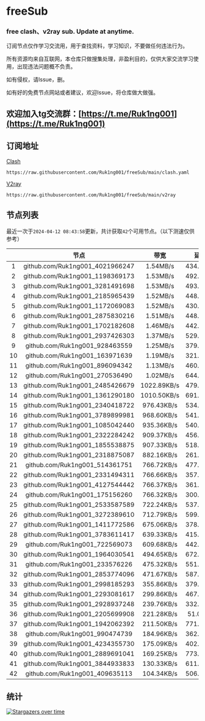# freeSub
### free clash、v2ray sub. Update at anytime.

订阅节点仅作学习交流用，用于查找资料，学习知识，不要做任何违法行为。

所有资源均来自互联网，本仓库只做搜集处理，非盈利目的，仅供大家交流学习使用，出现违法问题概不负责。

如有侵权，请Issue，删。

如有好的免费节点网站或者建议，欢迎Issue，将仓库做大做强。

## 欢迎加入tg交流群：[https://t.me/Ruk1ng001](https://t.me/Ruk1ng001)

## 订阅地址
[Clash](https://raw.githubusercontent.com/Ruk1ng001/freeSub/main/clash.yaml)
```
https://raw.githubusercontent.com/Ruk1ng001/freeSub/main/clash.yaml
```
[V2ray](https://raw.githubusercontent.com/Ruk1ng001/freeSub/main/v2ray)
```
https://raw.githubusercontent.com/Ruk1ng001/freeSub/main/v2ray
```

## 节点列表

最近一次于`2024-04-12 08:43:58`更新，共计获取`42`个可用节点。（以下测速仅供参考）

|  | 节点 | 带宽 | 延迟 |
|:-:|:--:|:--:|:--:|
 | 1 | github.com/Ruk1ng001_4021966247 | 1.54MB/s | 434.00ms |
 | 2 | github.com/Ruk1ng001_1198369173 | 1.53MB/s | 492.00ms |
 | 3 | github.com/Ruk1ng001_3281491698 | 1.53MB/s | 493.00ms |
 | 4 | github.com/Ruk1ng001_2185965439 | 1.52MB/s | 448.00ms |
 | 5 | github.com/Ruk1ng001_1172069083 | 1.52MB/s | 430.00ms |
 | 6 | github.com/Ruk1ng001_2875830216 | 1.51MB/s | 448.00ms |
 | 7 | github.com/Ruk1ng001_1702182608 | 1.46MB/s | 442.00ms |
 | 8 | github.com/Ruk1ng001_2937426303 | 1.37MB/s | 529.00ms |
 | 9 | github.com/Ruk1ng001_928463559 | 1.25MB/s | 379.00ms |
 | 10 | github.com/Ruk1ng001_163971639 | 1.19MB/s | 321.00ms |
 | 11 | github.com/Ruk1ng001_896094342 | 1.13MB/s | 460.00ms |
 | 12 | github.com/Ruk1ng001_270536490 | 1.02MB/s | 644.00ms |
 | 13 | github.com/Ruk1ng001_2485426679 | 1022.89KB/s | 479.00ms |
 | 14 | github.com/Ruk1ng001_1361290180 | 1010.50KB/s | 691.00ms |
 | 15 | github.com/Ruk1ng001_2340418722 | 976.43KB/s | 534.00ms |
 | 16 | github.com/Ruk1ng001_3789899981 | 968.60KB/s | 541.00ms |
 | 17 | github.com/Ruk1ng001_1085042440 | 935.36KB/s | 540.00ms |
 | 18 | github.com/Ruk1ng001_2322284242 | 909.37KB/s | 456.00ms |
 | 19 | github.com/Ruk1ng001_1855538875 | 907.33KB/s | 518.00ms |
 | 20 | github.com/Ruk1ng001_2318875087 | 882.16KB/s | 261.00ms |
 | 21 | github.com/Ruk1ng001_514361751 | 766.72KB/s | 477.00ms |
 | 22 | github.com/Ruk1ng001_2331494311 | 766.66KB/s | 357.00ms |
 | 23 | github.com/Ruk1ng001_4127544442 | 766.37KB/s | 361.00ms |
 | 24 | github.com/Ruk1ng001_175156260 | 766.32KB/s | 300.00ms |
 | 25 | github.com/Ruk1ng001_2533587589 | 722.24KB/s | 537.00ms |
 | 26 | github.com/Ruk1ng001_3272389610 | 712.79KB/s | 599.00ms |
 | 27 | github.com/Ruk1ng001_1411772586 | 675.06KB/s | 378.00ms |
 | 28 | github.com/Ruk1ng001_3783611417 | 639.33KB/s | 415.00ms |
 | 29 | github.com/Ruk1ng001_722569073 | 609.68KB/s | 442.00ms |
 | 30 | github.com/Ruk1ng001_1964030541 | 494.65KB/s | 672.00ms |
 | 31 | github.com/Ruk1ng001_233576226 | 475.32KB/s | 551.00ms |
 | 32 | github.com/Ruk1ng001_2853774096 | 471.67KB/s | 587.00ms |
 | 33 | github.com/Ruk1ng001_2998185293 | 355.86KB/s | 379.00ms |
 | 34 | github.com/Ruk1ng001_2293081617 | 299.86KB/s | 467.00ms |
 | 35 | github.com/Ruk1ng001_2928937248 | 239.76KB/s | 332.00ms |
 | 36 | github.com/Ruk1ng001_2205699908 | 221.28KB/s | 51.00ms |
 | 37 | github.com/Ruk1ng001_1942062392 | 211.50KB/s | 771.00ms |
 | 38 | github.com/Ruk1ng001_990474739 | 184.96KB/s | 362.00ms |
 | 39 | github.com/Ruk1ng001_4234355730 | 175.09KB/s | 402.00ms |
 | 40 | github.com/Ruk1ng001_2889691041 | 169.25KB/s | 773.00ms |
 | 41 | github.com/Ruk1ng001_3844933833 | 130.33KB/s | 611.00ms |
 | 42 | github.com/Ruk1ng001_409635113 | 104.34KB/s | 506.00ms |


## 统计

[![Stargazers over time](https://starchart.cc/Ruk1ng001/freeSub.svg)](https://starchart.cc/Ruk1ng001/freeSub)
